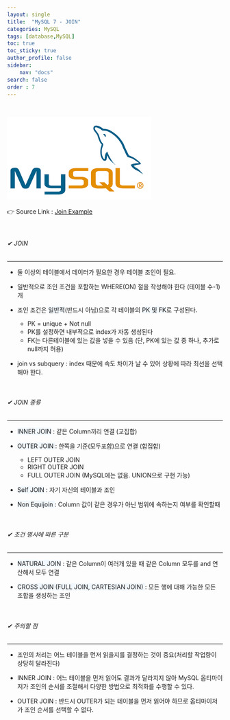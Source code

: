 ```yaml
---
layout: single
title:  "MySQL 7 - JOIN"
categories: MySQL
tags: [database,MySQL]
toc: true
toc_sticky: true
author_profile: false
sidebar:
    nav: "docs"
search: false
order : 7
---
```


<br>

![image-20220322031630012](../../../images/db/image-20220322031630012.png)

👉 Source Link : [Join Example](https://github.com/Jaehwany/Database/blob/036dc94a641e1156a4abbb18f3fbbba3a5cc7168/2.%20Join/)

<br>

###### ✔ JOIN

------------------------------------------------------------------

- 둘 이상의 테이블에서 데이터가 필요한 경우 테이블 조인이 필요.

- 일반적으로 조인 조건을 포함하는 WHERE(ON) 절을 작성해야 한다 (테이블 수-1) 개
- 조인 조건은 <span style ="background-color:#f1f8ff">일반적</span>(반드시 아님)으로 각 테이블의 <span style ="background-color:#f1f8ff"> PK 및 FK</span>로 구성된다.
  - PK = unique + Not null
  - PK를 설정하면 내부적으로 index가 자동 생성된다
  - FK는 다른테이블에 있는 값을 넣을 수 있음 (단, PK에 있는 값 중 하나, 추가로 null까지 허용)
- join vs subquery : index 때문에 속도 차이가 날 수 있어 상황에 따라 최선을 선택해야 한다.

<br>

###### ✔ JOIN 종류

------------------------------------------------------------------

- <span style ="background-color:#f1f8ff">INNER JOIN</span> : 같은 Column끼리 연결 (교집합) 

- <span style ="background-color:#f1f8ff">OUTER JOIN </span>: 한쪽을 기준(모두포함)으로 연결 (합집합)
  - LEFT OUTER JOIN
  - RIGHT OUTER JOIN
  - FULL OUTER JOIN (MySQL에는 없음. UNION으로 구현 가능)
- <span style ="background-color:#f1f8ff">Self JOIN</span> : 자기 자신의 테이블과 조인
- <span style ="background-color:#f1f8ff">Non Equijoin </span>: Column 값이 같은 경우가 아닌 범위에 속하는지 여부를 확인할때

<br>

###### ✔ 조건 명시에 따른 구분

------------------------------------------------------------------

- <span style ="background-color:#f1f8ff">NATURAL JOIN</span> : 같은 Column이 여러개 있을 때 같은 Column 모두를 and 연산해서 모두 연결

- <span style ="background-color:#f1f8ff">CROSS JOIN (FULL JOIN, CARTESIAN JOIN) </span> : 모든 행에 대해 가능한 모든 조합을 생성하는 조인

<br>

###### ✔ 주의할 점

------------------------------------------------------------------

- 조인의 처리는 어느 테이블을 먼저 읽을지를 결정하는 것이 중요(처리할 작업량이 상당히 달라진다)

- INNER JOIN : 어느 테이블을 먼저 읽어도 결과가 달라지지 않아 MySQL 옵티마이저가 조인의 순서를 조절해서 다양한 방법으로 최적화를 수행할 수 있다.
- OUTER JOIN : 반드시 OUTER가 되는 테이블을 먼저 읽어야 하므로 옵티마이저가 조인 순서를 선택할 수 없다.

<br>



